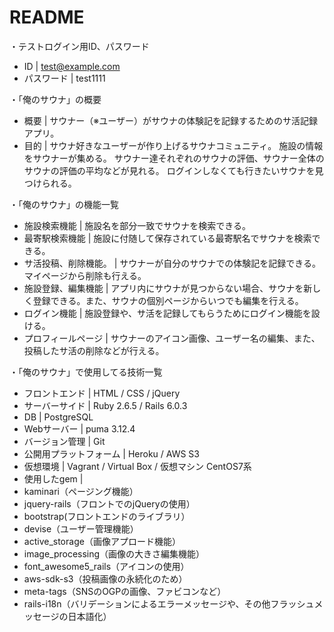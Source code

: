 # README

・テストログイン用ID、パスワード
- ID | 
test@example.com
- パスワード | 
test1111

・「俺のサウナ」の概要
- 概要 | 
サウナー（※ユーザー）がサウナの体験記を記録するためのサ活記録アプリ。
- 目的 | 
サウナ好きなユーザーが作り上げるサウナコミュニティ。
施設の情報をサウナーが集める。
サウナー達それぞれのサウナの評価、サウナー全体のサウナの評価の平均などが見れる。
ログインしなくても行きたいサウナを見つけられる。

・「俺のサウナ」の機能一覧
- 施設検索機能 | 
施設名を部分一致でサウナを検索できる。
- 最寄駅検索機能 | 
施設に付随して保存されている最寄駅名でサウナを検索できる。
- サ活投稿、削除機能。 | 
サウナーが自分のサウナでの体験記を記録できる。マイページから削除も行える。
- 施設登録、編集機能 | 
アプリ内にサウナが見つからない場合、サウナを新しく登録できる。また、サウナの個別ページからいつでも編集を行える。
- ログイン機能 | 
施設登録や、サ活を記録してもらうためにログイン機能を設ける。
- プロフィールページ | 
サウナーのアイコン画像、ユーザー名の編集、また、投稿したサ活の削除などが行える。

・「俺のサウナ」で使用してる技術一覧
- フロントエンド | 
HTML / CSS / jQuery
- サーバーサイド | 
Ruby 2.6.5 / Rails 6.0.3
- DB | 
PostgreSQL
- Webサーバー | 
puma 3.12.4
- バージョン管理 | 
Git
- 公開用プラットフォーム | 
Heroku / AWS S3
- 仮想環境 | 
Vagrant / Virtual Box / 仮想マシン CentOS7系
- 使用したgem | 
- kaminari（ページング機能）
- jquery-rails（フロントでのjQueryの使用）
- bootstrap(フロントエンドのライブラリ）
- devise（ユーザー管理機能）
- active_storage（画像アプロード機能）
- image_processing（画像の大きさ編集機能）
- font_awesome5_rails（アイコンの使用）
- aws-sdk-s3（投稿画像の永続化のため）
- meta-tags（SNSのOGPの画像、ファビコンなど）
- rails-i18n（バリデーションによるエラーメッセージや、その他フラッシュメッセージの日本語化）
